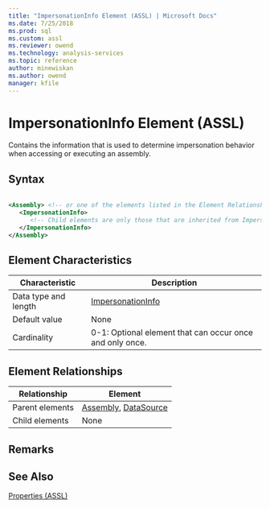 ```yaml
---
title: "ImpersonationInfo Element (ASSL) | Microsoft Docs"
ms.date: 7/25/2018
ms.prod: sql
ms.custom: assl
ms.reviewer: owend
ms.technology: analysis-services
ms.topic: reference
author: minewiskan
ms.author: owend
manager: kfile
---
```

# ImpersonationInfo Element (ASSL)

  Contains the information that is used to determine impersonation behavior when accessing or executing an assembly.  
  
## Syntax  
  
```xml  
  
<Assembly> <!-- or one of the elements listed in the Element Relationships table -->  
   <ImpersonationInfo>  
      <!-- Child elements are only those that are inherited from ImpersonationInfo -->  
   </ImpersonationInfo>  
</Assembly>  
```  
  
## Element Characteristics  
  
|Characteristic|Description|  
|--------------------|-----------------|  
|Data type and length|[ImpersonationInfo](data-type/impersonationinfo-data-type-assl.md)|  
|Default value|None|  
|Cardinality|0-1: Optional element that can occur once and only once.|  
  
## Element Relationships  
  
|Relationship|Element|  
|------------------|-------------|  
|Parent elements|[Assembly](data-type/assembly-data-type-assl.md), [DataSource](data-type/datasource-data-type-assl.md)|  
|Child elements|None|  
  
## Remarks  
  
## See Also  
 [Properties &#40;ASSL&#41;](properties/properties-assl.md)  
  
  
